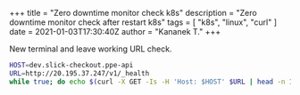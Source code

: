 +++
title = "Zero downtime monitor check k8s"
description = "Zero downtime monitor check after restart k8s"
tags = [
    "k8s",
    "linux",
    "curl"
]
date = 2021-01-03T17:30:40Z
author = "Kananek T."
+++

New terminal and leave working URL check.

```bash
HOST=dev.slick-checkout.ppe-api
URL=http://20.195.37.247/v1/_health
while true; do echo $(curl -X GET -Is -H 'Host: $HOST' $URL | head -n 1); sleep 1; done
```


